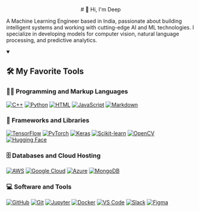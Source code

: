 <div align="center">
  #  👋 Hi, I'm Deep
</div>

<p>
A Machine Learning Engineer based in India, passionate about building intelligent systems and working with cutting-edge AI and ML technologies. I specialize in developing models for computer vision, natural language processing, and predictive analytics.
</p>

<details open>
  <summary><h2>🛠️ My Favorite Tools</h2></summary>
  
  <h3>👨‍💻 Programming and Markup Languages</h3>
  
  <p>
    <a href="https://github.com/search?q=user%3A0plaze0+language%3Acpp"><img alt="C++" src="https://custom-icon-badges.demolab.com/badge/C++-9C033A.svg?logo=cpp2&logoColor=white"></a>
    <a href="https://github.com/search?q=user%3A0plaze0+language%3Apython"><img alt="Python" src="https://img.shields.io/badge/Python-3776AB.svg?logo=python&logoColor=white"></a>
    <a href="https://github.com/search?q=user%3A0plaze0+language%3Ahtml"><img alt="HTML" src="https://img.shields.io/badge/HTML-E34F26.svg?logo=html5&logoColor=white"></a>
    <a href="https://github.com/search?q=user%3A0plaze0+language%3Ajavascript"><img alt="JavaScript" src="https://img.shields.io/badge/JavaScript-F7DF1E.svg?logo=javascript&logoColor=black"></a>
    <a href="https://github.com/search?q=user%3A0plaze0+language%3Amarkdown"><img alt="Markdown" src="https://img.shields.io/badge/Markdown-000000.svg?logo=markdown&logoColor=white"></a>
  </p>
  
  <h3>🧰 Frameworks and Libraries</h3>
  
  <p>
    <a href="#"><img alt="TensorFlow" src="https://img.shields.io/badge/TensorFlow-FF6F00.svg?logo=tensorflow&logoColor=white"></a>
    <a href="#"><img alt="PyTorch" src="https://img.shields.io/badge/PyTorch-EE4C2C.svg?logo=pytorch&logoColor=white"></a>
    <a href="#"><img alt="Keras" src="https://img.shields.io/badge/Keras-D00000.svg?logo=keras&logoColor=white"></a>
    <a href="#"><img alt="Scikit-learn" src="https://img.shields.io/badge/Scikit-learn-F7931E.svg?logo=scikit-learn&logoColor=white"></a>
    <a href="#"><img alt="OpenCV" src="https://img.shields.io/badge/OpenCV-5C3EE8.svg?logo=opencv&logoColor=white"></a>
    <a href="#"><img alt="Hugging Face" src="https://img.shields.io/badge/Hugging%20Face-FF0A37.svg?logo=huggingface&logoColor=white"></a>
  </p>

  <h3>🗄️ Databases and Cloud Hosting</h3>

  <p>
    <a href="#"><img alt="AWS" src="https://img.shields.io/badge/AWS-232F3E.svg?logo=amazon-aws&logoColor=white"></a>
    <a href="#"><img alt="Google Cloud" src="https://img.shields.io/badge/Google%20Cloud-4285F4.svg?logo=google-cloud&logoColor=white"></a>
    <a href="#"><img alt="Azure" src="https://img.shields.io/badge/Azure-0089D6.svg?logo=microsoft-azure&logoColor=white"></a>
    <a href="#"><img alt="MongoDB" src="https://img.shields.io/badge/MongoDB-4ea94b.svg?logo=mongodb&logoColor=white"></a>
  </p>

  <h3>💻 Software and Tools</h3>

  <p>
    <a href="#"><img alt="GitHub" src="https://img.shields.io/badge/GitHub-181717.svg?logo=github&logoColor=white"></a>
    <a href="#"><img alt="Git" src="https://img.shields.io/badge/Git-F05033.svg?logo=git&logoColor=white"></a>
    <a href="#"><img alt="Jupyter" src="https://img.shields.io/badge/Jupyter-F37626.svg?logo=jupyter&logoColor=white"></a>
    <a href="#"><img alt="Docker" src="https://img.shields.io/badge/Docker-2496ED.svg?logo=docker&logoColor=white"></a>
    <a href="#"><img alt="VS Code" src="https://img.shields.io/badge/Visual%20Studio%20Code-0078d7.svg?logo=visual-studio-code&logoColor=white"></a>
    <a href="#"><img alt="Slack" src="https://img.shields.io/badge/Slack-4A154B.svg?logo=slack&logoColor=white"></a>
    <a href="#"><img alt="Figma" src="https://img.shields.io/badge/Figma-F24E1E.svg?logo=figma&logoColor=white"></a>
  </p>
</details>
